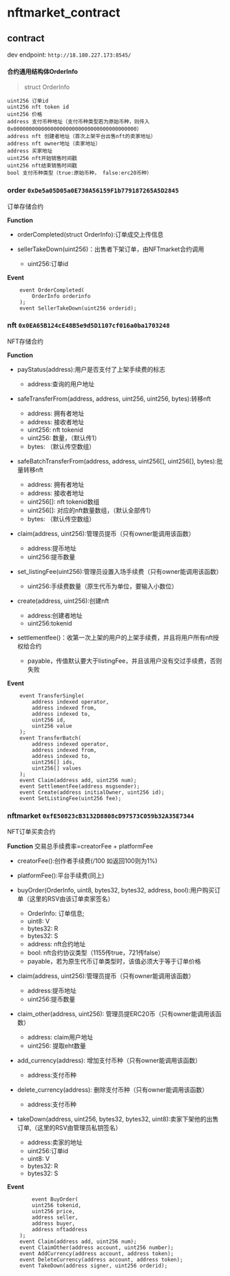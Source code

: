 # nftmarket_contract

## contract

dev endpoint: `http://18.180.227.173:8545/`

#### 合约通用结构体OrderInfo
> struct OrderInfo 

    uint256 订单id
    uint256 nft token id
    uint256 价格
    address 支付币种地址（支付币种类型若为原始币种，则传入0x0000000000000000000000000000000000000000）
    address nft 创建者地址（首次上架平台出售nft的卖家地址）
    address nft owner地址（卖家地址）
    address 买家地址
    uint256 nft开始销售时间戳
    uint256 nft结束销售时间戳
    bool 支付币种类型（true:原始币种， false:erc20币种）
    

### order `0xDe5a05D05a0E730A56159F1b779187265A5D2845`
订单存储合约

**Function**

- orderCompleted(struct OrderInfo):订单成交上传信息

- sellerTakeDown(uint256)：出售者下架订单，由NFTmarket合约调用
    * uint256:订单id
   
**Event**

```solidity
    event OrderCompleted(
        OrderInfo orderinfo
    );
    event SellerTakeDown(uint256 orderid);
```

### nft `0x0EA65B124cE48B5e9d5D1107cf016a0ba1703248`
NFT存储合约

**Function**

- payStatus(address):用户是否支付了上架手续费的标志
    * address:查询的用户地址

- safeTransferFrom(address, address, uint256, uint256, bytes):转移nft
    * address: 拥有者地址
    * address: 接收者地址
    * uint256: nft tokenid
    * uint256: 数量，（默认传1）
    * bytes: （默认传空数组）
  
- safeBatchTransferFrom(address, address, uint256[], uint256[], bytes):批量转移nft
    * address: 拥有者地址
    * address: 接收者地址
    * uint256[]: nft tokenid数组
    * uint256[]: 对应的nft数量数组，（默认全部传1）
    * bytes: （默认传空数组）

- claim(address, uint256):管理员提币（只有owner能调用该函数）
    * address:提币地址
    * uint256:提币数量

- set_listingFee(uint256):管理员设置入场手续费（只有owner能调用该函数）
    * uint256:手续费数量（原生代币为单位，要输入小数位）

- create(address, uint256):创建nft
    * address:创建者地址
    * uint256:tokenid

- settlementfee()：收第一次上架的用户的上架手续费，并且将用户所有nft授权给合约
    * payable，传值默认要大于listingFee，并且该用户没有交过手续费，否则失败


**Event**

```solidity
    event TransferSingle(
        address indexed operator,
        address indexed from,
        address indexed to,
        uint256 id,
        uint256 value
    );
    event TransferBatch(
        address indexed operator,
        address indexed from,
        address indexed to,
        uint256[] ids,
        uint256[] values
    );
    event Claim(address add, uint256 num);
    event SettlementFee(address msgsender);
    event Create(address initialOwner, uint256 id);
    event SetListingFee(uint256 fee);
```

### nftmarket `0xfE50823cB3132D8808cD97573C059b32A35E7344`
NFT订单买卖合约

**Function**
交易总手续费率=creatorFee + platformFee
- creatorFee():创作者手续费(/100 如返回100则为1%)

- platformFee():平台手续费(同上)

- buyOrder(OrderInfo, uint8, bytes32, bytes32, address, bool):用户购买订单（这里的RSV由该订单卖家签名）
    * OrderInfo: 订单信息;
    * uint8: V
    * bytes32: R
    * bytes32: S
    * address: nft合约地址
    * bool: nft合约协议类型（1155传true，721传false）
    * payable，若为原生代币订单类型时，该值必须大于等于订单价格
  
- claim(address, uint256):管理员提币（只有owner能调用该函数）
    * address:提币地址
    * uint256:提币数量

- claim_other(address, uint256): 管理员提ERC20币（只有owner能调用该函数）
    * address: claim用户地址
    * uint256: 提取eht数量

- add_currency(address): 增加支付币种（只有owner能调用该函数）
    * address:支付币种

- delete_currency(address): 删除支付币种（只有owner能调用该函数）
    * address:支付币种

- takeDown(address, uint256, bytes32, bytes32, uint8):卖家下架他的出售订单,（这里的RSV由管理员私钥签名）
    * address:卖家的地址
    * uint256:订单id
    * uint8: V
    * bytes32: R
    * bytes32: S
  
**Event**

```solidity
        event BuyOrder(
        uint256 tokenid,
        uint256 price,
        address seller,
        address buyer,
        address nftaddress
    );
    event Claim(address add, uint256 num);
    event ClaimOther(address account, uint256 number);
    event AddCurrency(address account, address token);
    event DeleteCurrency(address account, address token);
    event TakeDown(address signer, uint256 orderid);
```
